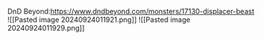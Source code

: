 DnD Beyond:https://www.dndbeyond.com/monsters/17130-displacer-beast
![[Pasted image 20240924011921.png]]
![[Pasted image 20240924011929.png]]
